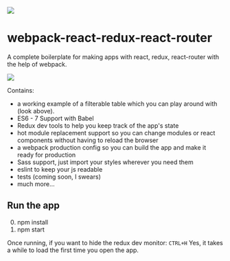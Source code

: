 ![](http://jpsierens.com/wp-content/uploads/2016/06/react-eco-wp.gif)

# webpack-react-redux-react-router
A complete boilerplate for making apps with react, redux, react-router with the help of webpack. 

![](http://jpsierens.com/wp-content/uploads/2016/06/filterableTable-1.gif)

Contains: 

* a working example of a filterable table which you can play around with (look above).
* ES6 - 7 Support with Babel
* Redux dev tools to help you keep track of the app's state
* hot module replacement support so you can change modules or react components without having to reload the browser
* a webpack production config so you can build the app and make it ready for production
* Sass support, just import your styles wherever you need them
* eslint to keep your js readable
* tests (coming soon, I swears)
* much more...


## Run the app

0. npm install
0. npm start

Once running, if you want to hide the redux dev monitor: ```CTRL+H```
Yes, it takes a while to load the first time you open the app.

